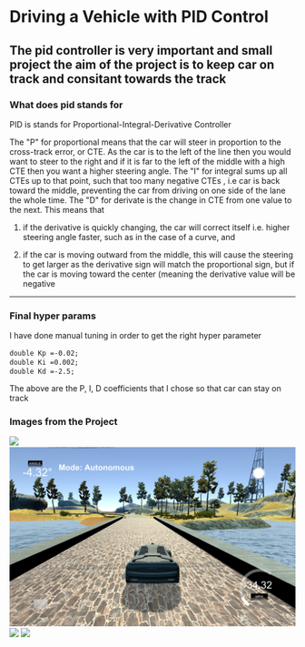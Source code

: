 
# Driving a Vehicle with PID Control

The pid controller is very important and small project 
the aim of the project is to keep car on track and consitant towards the track 
------
### What does pid stands for 

PID is stands for   Proportional-Integral-Derivative Controller

The "P" for proportional means that the car will steer in proportion to the cross-track error, or CTE. As the car is to the left of the line then you would want to steer to the right and  if it is far to the left of the middle with a high CTE then you want a higher steering angle. 
The "I" for integral sums up all CTEs up to that point, such that too many negative CTEs , i.e car is  back toward the middle, preventing the car from driving on one side of the lane the whole time.
The "D" for derivate is the change in CTE from one value to the next. This means that  
1) if the derivative is quickly changing, the car will correct itself i.e. higher steering angle faster, such as in the case of a curve, and

2) if the car is moving outward from the middle, this will cause the steering to get larger as the derivative sign will match the proportional sign, but if the car is moving toward the center (meaning the derivative value will be negative


-----

### Final hyper params 

I have done manual tuning in order to get the right hyper parameter 
```
double Kp =-0.02;
double Ki =0.002;
double Kd =-2.5;
```
The above are the  P, I, D coefficients  that I chose so that car can stay on track 

### Images from the Project


<img src="pics/1.png"  width="600"/>
<img src="pics/2.png"  width="600"/>
<img src="pics/3.png"  width="600"/>
<img src="pics/4.png"  width="600"/>



